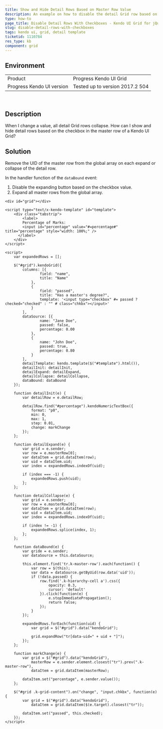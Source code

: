 ```yaml
---
title: Show and Hide Detail Rows Based on Master Row Value
description: An example on how to disable the detail Grid row based on the checkbox in the master row and how to persist expanded rows after the Grid is refreshed.
type: how-to
page_title: Disable Detail Rows With Checkboxes - Kendo UI Grid for jQuery
slug: disable-detail-rows-with-checkboxes
tags: kendo ui, grid, detail template
ticketid: 1110784
res_type: kb
component: grid
---
```


## Environment

<table>
 <tr>
  <td>Product</td>
  <td>Progress Kendo UI Grid</td>
 </tr>
 <tr>
  <td>Progress Kendo UI version</td>
  <td>Tested up to version 2017.2 504</td>
 </tr>
</table>
 

## Description

When I change a value, all detail Grid rows collapse. How can I show and hide detail rows based on the checkbox in the master row of a Kendo UI Grid?

## Solution

Remove the UID of the master row from the global array on each expand or collapse of the detail row.

In the handler function of the `dataBound` event:

1. Disable the expanding button based on the checkbox value.
1. Expand all master rows from the global array.

```dojo
<div id="grid"></div>

<script type="text/x-kendo-template" id="template">
    <div class="tabstrip">
        <label>
        Percentage of Marks:
        <input id="percentage" value="#=percentage#" title="percentage" style="width: 100%;" />
      </label>
    </div>
</script>

<script>
    var expandedRows = [];

    $("#grid").kendoGrid({
        columns: [{
                field: "name",
                title: "Name"
            },
            {
                field: "passed",
                title: "Has a master's degree?",
                template: '<input type="checkbox" #= passed ? checked="checked" : "" # class="chkbx"></input>'
            }
        ],
        dataSource: [{
                name: "Jane Doe",
                passed: false,
                percentage: 0.00
            },
            {
                name: "John Doe",
                passed: true,
                percentage: 0.80
            }
        ],
        detailTemplate: kendo.template($("#template").html()),
        detailInit: detailInit,
        detailExpand: detailExpand,
        detailCollapse: detailCollapse,
        dataBound: dataBound
    });

    function detailInit(e) {
        var detailRow = e.detailRow;

        detailRow.find("#percentage").kendoNumericTextBox({
            format: "p0",
            min: 0,
            max: 1,
            step: 0.01,
            change: markChange
        });
    };

    function detailExpand(e) {
        var grid = e.sender;
        var row = e.masterRow[0];
        var dataItem = grid.dataItem(row);
        var uid = dataItem.uid;
        var index = expandedRows.indexOf(uid);

        if (index === -1) {
            expandedRows.push(uid);
        };
    };

    function detailCollapse(e) {
        var grid = e.sender;
        var row = e.masterRow[0];
        var dataItem = grid.dataItem(row);
        var uid = dataItem.uid;
        var index = expandedRows.indexOf(uid);

        if (index != -1) {
            expandedRows.splice(index, 1);
        };
    };

    function dataBound(e) {
        var gride = e.sender;
        var dataSource = this.dataSource;

        this.element.find('tr.k-master-row').each(function() {
            var row = $(this);
            var data = dataSource.getByUid(row.data('uid'));
            if (!data.passed) {
                row.find('.k-hierarchy-cell a').css({
                    opacity: 0.3,
                    cursor: 'default'
                }).click(function(e) {
                    e.stopImmediatePropagation();
                    return false;
                });
            }
        });

        expandedRows.forEach(function(uid) {
            var grid = $("#grid").data("kendoGrid");

            grid.expandRow("tr[data-uid=" + uid + "]");
        });
    };

    function markChange(e) {
        var grid = $("#grid").data("kendoGrid"),
            masterRow = e.sender.element.closest("tr").prev(".k-master-row"),
            dataItem = grid.dataItem(masterRow);

        dataItem.set("percentage", e.sender.value());
    };

    $("#grid .k-grid-content").on("change", "input.chkbx", function(e) {
        var grid = $("#grid").data("kendoGrid"),
            dataItem = grid.dataItem($(e.target).closest("tr"));

        dataItem.set("passed", this.checked);
    });
</script>
```
